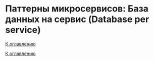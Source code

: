 # Паттерны микросервисов: База данных на сервис (Database per service)

<!--

-->

[К оглавлению](../../README.md)



[К оглавлению](../../README.md)
